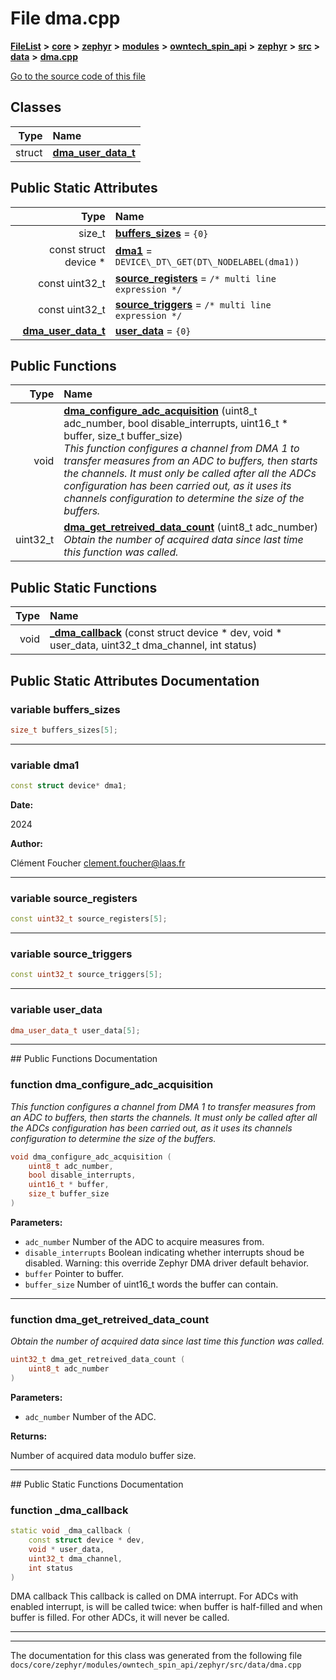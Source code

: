 

# File dma.cpp



[**FileList**](files.md) **>** [**core**](dir_771164b9325b04f1442f7a3ffa8ecb89.md) **>** [**zephyr**](dir_09002e7ce91f09aeb040dfd1861a47f4.md) **>** [**modules**](dir_6d0fb8ab814c517e7f155fb837e32f72.md) **>** [**owntech\_spin\_api**](dir_87330bcbf7fe698536ea5946c1b90585.md) **>** [**zephyr**](dir_83abe2f3de580445b50d57f614c989e1.md) **>** [**src**](dir_b0a9bfd1c37d418dc07d30cb79a776da.md) **>** [**data**](dir_5931dfac2e1245380efda5ad202dc380.md) **>** [**dma.cpp**](dma_8cpp.md)

[Go to the source code of this file](dma_8cpp_source.md)


















## Classes

| Type | Name |
| ---: | :--- |
| struct | [**dma\_user\_data\_t**](structdma__user__data__t.md) <br> |








## Public Static Attributes

| Type | Name |
| ---: | :--- |
|  size\_t | [**buffers\_sizes**](#variable-buffers_sizes)   = `{0}`<br> |
|  const struct device \* | [**dma1**](#variable-dma1)   = `DEVICE\_DT\_GET(DT\_NODELABEL(dma1))`<br> |
|  const uint32\_t | [**source\_registers**](#variable-source_registers)   = `/* multi line expression */`<br> |
|  const uint32\_t | [**source\_triggers**](#variable-source_triggers)   = `/* multi line expression */`<br> |
|  [**dma\_user\_data\_t**](structdma__user__data__t.md) | [**user\_data**](#variable-user_data)   = `{0}`<br> |














## Public Functions

| Type | Name |
| ---: | :--- |
|  void | [**dma\_configure\_adc\_acquisition**](#function-dma_configure_adc_acquisition) (uint8\_t adc\_number, bool disable\_interrupts, uint16\_t \* buffer, size\_t buffer\_size) <br>_This function configures a channel from DMA 1 to transfer measures from an ADC to buffers, then starts the channels. It must only be called after all the ADCs configuration has been carried out, as it uses its channels configuration to determine the size of the buffers._  |
|  uint32\_t | [**dma\_get\_retreived\_data\_count**](#function-dma_get_retreived_data_count) (uint8\_t adc\_number) <br>_Obtain the number of acquired data since last time this function was called._  |


## Public Static Functions

| Type | Name |
| ---: | :--- |
|  void | [**\_dma\_callback**](#function-_dma_callback) (const struct device \* dev, void \* user\_data, uint32\_t dma\_channel, int status) <br> |


























## Public Static Attributes Documentation




### variable buffers\_sizes 

```C++
size_t buffers_sizes[5];
```




<hr>



### variable dma1 

```C++
const struct device* dma1;
```





**Date:**

2024




**Author:**

Clément Foucher [clement.foucher@laas.fr](mailto:clement.foucher@laas.fr) 





        

<hr>



### variable source\_registers 

```C++
const uint32_t source_registers[5];
```




<hr>



### variable source\_triggers 

```C++
const uint32_t source_triggers[5];
```




<hr>



### variable user\_data 

```C++
dma_user_data_t user_data[5];
```




<hr>
## Public Functions Documentation




### function dma\_configure\_adc\_acquisition 

_This function configures a channel from DMA 1 to transfer measures from an ADC to buffers, then starts the channels. It must only be called after all the ADCs configuration has been carried out, as it uses its channels configuration to determine the size of the buffers._ 
```C++
void dma_configure_adc_acquisition (
    uint8_t adc_number,
    bool disable_interrupts,
    uint16_t * buffer,
    size_t buffer_size
) 
```





**Parameters:**


* `adc_number` Number of the ADC to acquire measures from. 
* `disable_interrupts` Boolean indicating whether interrupts shoud be disabled. Warning: this override Zephyr DMA driver default behavior. 
* `buffer` Pointer to buffer. 
* `buffer_size` Number of uint16\_t words the buffer can contain. 




        

<hr>



### function dma\_get\_retreived\_data\_count 

_Obtain the number of acquired data since last time this function was called._ 
```C++
uint32_t dma_get_retreived_data_count (
    uint8_t adc_number
) 
```





**Parameters:**


* `adc_number` Number of the ADC.



**Returns:**

Number of acquired data modulo buffer size. 





        

<hr>
## Public Static Functions Documentation




### function \_dma\_callback 

```C++
static void _dma_callback (
    const struct device * dev,
    void * user_data,
    uint32_t dma_channel,
    int status
) 
```



DMA callback This callback is called on DMA interrupt. For ADCs with enabled interrupt, is will be called twice: when buffer is half-filled and when buffer is filled. For other ADCs, it will never be called. 


        

<hr>

------------------------------
The documentation for this class was generated from the following file `docs/core/zephyr/modules/owntech_spin_api/zephyr/src/data/dma.cpp`

